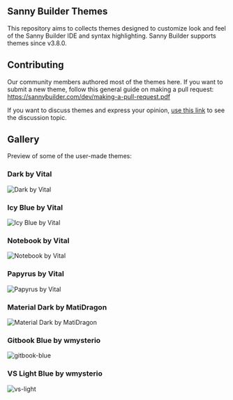 ## Sanny Builder Themes

This repository aims to collects themes designed to customize look and feel of the Sanny Builder IDE and syntax highlighting. Sanny Builder supports themes since v3.8.0.

## Contributing

Our community members authored most of the themes here. If you want to submit a new theme, follow this general guide on making a pull request: https://sannybuilder.com/dev/making-a-pull-request.pdf

If you want to discuss themes and express your opinion, [use this link](https://github.com/sannybuilder/dev/discussions/153) to see the discussion topic.


## Gallery
Preview of some of the user-made themes:

### Dark by Vital
![Dark by Vital](https://user-images.githubusercontent.com/73489604/120562087-65b6d800-c40e-11eb-8035-40fe3b09ead6.png)

### Icy Blue by Vital
![Icy Blue by Vital](https://user-images.githubusercontent.com/73489604/121439498-b7231200-c98e-11eb-998d-a6bdb9ffaafc.png)

### Notebook by Vital
![Notebook by Vital](https://user-images.githubusercontent.com/73489604/121439543-cf932c80-c98e-11eb-8b62-925158de92d3.png)

### Papyrus by Vital
![Papyrus by Vital](https://user-images.githubusercontent.com/73489604/121439577-e174cf80-c98e-11eb-9bf3-57e26f4cd05f.png)

### Material Dark by MatiDragon
![Material Dark by MatiDragon](https://user-images.githubusercontent.com/43966706/119834671-8b0b8980-bed6-11eb-86a2-b4babda64ad0.png)

### Gitbook Blue by wmysterio
![gitbook-blue](https://user-images.githubusercontent.com/5698288/121693385-13715900-ca97-11eb-83d1-5996dce3a166.PNG)

### VS Light Blue by wmysterio
![vs-light](https://user-images.githubusercontent.com/5698288/121693789-7236d280-ca97-11eb-8099-719606343bc6.PNG)
